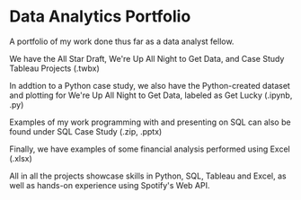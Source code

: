 # Data Analytics Portfolio

A portfolio of my work done thus far as a data analyst fellow.

We have the All Star Draft, We're Up All Night to Get Data, and Case Study Tableau Projects (.twbx)

In addtion to a Python case study, we also have the Python-created dataset and plotting for We're Up All Night to Get Data, labeled as Get Lucky (.ipynb, .py)

Examples of my work programming with and presenting on SQL can also be found under SQL Case Study (.zip, .pptx)

Finally, we have examples of some financial analysis performed using Excel (.xlsx)

All in all the projects showcase skills in Python, SQL, Tableau and Excel, as well as hands-on experience using Spotify's Web API.


